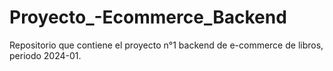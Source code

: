 # Proyecto_-Ecommerce_Backend
Repositorio que contiene el proyecto n°1 backend de  e-commerce de libros, periodo 2024-01.

